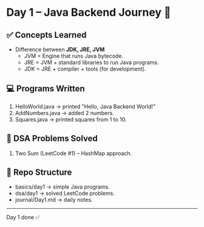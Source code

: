 # Day 1 – Java Backend Journey 🚀

## ✅ Concepts Learned
- Difference between **JDK, JRE, JVM**
  - JVM = Engine that runs Java bytecode.
  - JRE = JVM + standard libraries to run Java programs.
  - JDK = JRE + compiler + tools (for development).

## 💻 Programs Written
1. HelloWorld.java → printed "Hello, Java Backend World!"
2. AddNumbers.java → added 2 numbers.
3. Squares.java → printed squares from 1 to 10.

## 🔢 DSA Problems Solved
1. Two Sum (LeetCode #1) – HashMap approach.

## 📂 Repo Structure
- basics/day1 → simple Java programs.
- dsa/day1 → solved LeetCode problems.
- journal/Day1.md → daily notes.

---
Day 1 done ✅